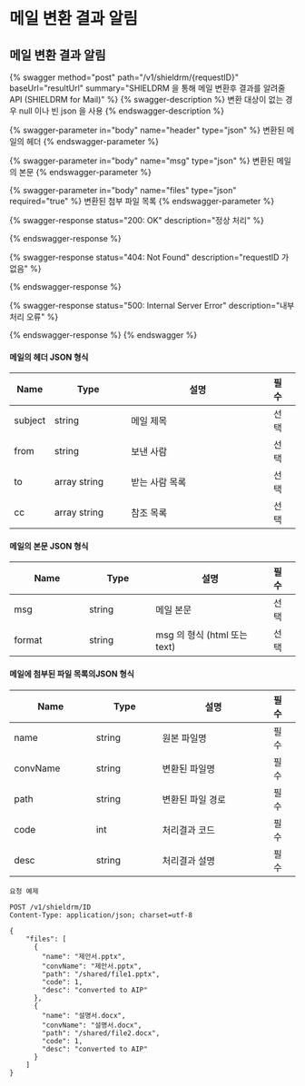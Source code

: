 # 메일 변환 결과 알림

## 메일 변환 결과 알림

{% swagger method="post" path="/v1/shieldrm/{requestID}" baseUrl="resultUrl" summary="SHIELDRM 을 통해 메일 변환후 결과를 알려줄 API (SHIELDRM for Mail)" %}
{% swagger-description %}
변환 대상이 없는 경우 null 이나 빈 json 을 사용
{% endswagger-description %}

{% swagger-parameter in="body" name="header" type="json" %}
변환된 메일의 헤더
{% endswagger-parameter %}

{% swagger-parameter in="body" name="msg" type="json" %}
변환된 메일의 본문
{% endswagger-parameter %}

{% swagger-parameter in="body" name="files" type="json" required="true" %}
변환된 첨부 파일 목록
{% endswagger-parameter %}

{% swagger-response status="200: OK" description="정상 처리" %}

{% endswagger-response %}

{% swagger-response status="404: Not Found" description="requestID 가 없음" %}

{% endswagger-response %}

{% swagger-response status="500: Internal Server Error" description="내부 처리 오류" %}

{% endswagger-response %}
{% endswagger %}

#### 메일의 헤더 JSON 형식

<table><thead><tr><th>Name</th><th width="143">Type</th><th width="305">설명</th><th>필수</th><th data-hidden></th></tr></thead><tbody><tr><td>subject</td><td>string</td><td>메일 제목</td><td>선택</td><td></td></tr><tr><td>from</td><td>string</td><td>보낸 사람</td><td>선택</td><td></td></tr><tr><td>to</td><td>array string</td><td>받는 사람 목록</td><td>선택</td><td></td></tr><tr><td>cc</td><td>array string</td><td>참조 목록</td><td>선택</td><td></td></tr></tbody></table>

#### 메일의 본문 JSON 형식

<table><thead><tr><th width="162">Name</th><th width="141">Type</th><th width="296">설명</th><th>필수</th><th data-hidden></th></tr></thead><tbody><tr><td>msg</td><td>string</td><td>메일 본문</td><td>선택</td><td></td></tr><tr><td>format</td><td>string</td><td>msg 의 형식 (html 또는 text)</td><td>선택</td><td></td></tr></tbody></table>

#### 메일에 첨부된 파일 목록의JSON 형식

<table><thead><tr><th width="162">Name</th><th width="141">Type</th><th width="296">설명</th><th>필수</th><th data-hidden></th></tr></thead><tbody><tr><td>name</td><td>string</td><td>원본 파일명</td><td>필수</td><td></td></tr><tr><td>convName</td><td>string</td><td>변환된 파일명</td><td>필수</td><td></td></tr><tr><td>path</td><td>string</td><td>변환된 파일 경로</td><td>필수</td><td></td></tr><tr><td>code</td><td>int</td><td>처리결과 코드</td><td>필수</td><td></td></tr><tr><td>desc</td><td>string</td><td>처리결과 설명</td><td>필수</td><td></td></tr></tbody></table>

```
요청 예제

POST /v1/shieldrm/ID
Content-Type: application/json; charset=utf-8

{
    "files": [
      {
        "name": "제안서.pptx",
        "convName": "제안서.pptx",
        "path": "/shared/file1.pptx",
        "code": 1,
        "desc": "converted to AIP"
      },
      {
        "name": "설명서.docx",
        "convName": "설명서.docx",
        "path": "/shared/file2.docx",
        "code": 1,
        "desc": "converted to AIP"
      }
    ]
}
```
